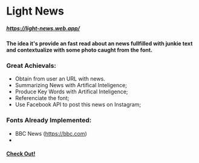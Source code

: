 # Light News
##### https://light-news.web.app/
#### The idea it's provide an fast read about an news fullfilled with junkie text and contextualize with some photo caught from the font.
 
 
### Great Achievals:
-  Obtain from user an URL with news.
-  Summarizing News with Artifical Inteligence;
-  Produce Key Words with Artifical Inteligence;
-  Referenciate the font;
-  Use Facebook API to post this news on Instagram;




### Fonts Already Implemented:
- BBC News (https://bbc.com)
- 


#### [Check Out!](https://light-news.web.app/) 

